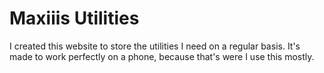 # Maxiiis Utilities

I created this website to store the utilities I need on a regular basis. It's made to work perfectly on a phone, because that's were I use this mostly.
